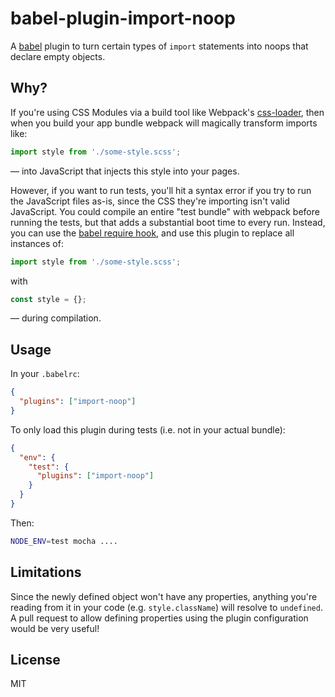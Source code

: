 # babel-plugin-import-noop

A [babel](https://babeljs.io/) plugin to turn certain types of `import`
statements into noops that declare empty objects.

## Why?

If you're using CSS Modules via a build tool like Webpack's
[css-loader](https://github.com/webpack/css-loader), then when you build your
app bundle webpack will magically transform imports like:

```javascript
import style from './some-style.scss';
```

— into JavaScript that injects this style into your pages.

However, if you want to run tests, you'll hit a syntax error if you try to run
the JavaScript files as-is, since the CSS they're importing isn't valid
JavaScript.
You could compile an entire "test bundle" with webpack before running the tests,
but that adds a substantial boot time to every run. Instead, you can use the
[babel require hook](https://babeljs.io/docs/usage/require/), and use this
plugin to replace all instances of:

```javascript
import style from './some-style.scss';
```
with
```javascript
const style = {};
```
— during compilation.

## Usage

In your `.babelrc`:
```json
{
  "plugins": ["import-noop"]
}
```

To only load this plugin during tests (i.e. not in your actual bundle):
```json
{
  "env": {
    "test": {
      "plugins": ["import-noop"]
    }
  }
}
```
Then:
```bash
NODE_ENV=test mocha ....
```

## Limitations

Since the newly defined object won't have any properties, anything you're
reading from it in your code (e.g. `style.className`) will resolve to
`undefined`. A pull request to allow defining properties using the plugin
configuration would be very useful!

## License

MIT
